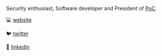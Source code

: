 Security enthusiast, Software developer and President of [PoC](https://github.com/PoCFrance)

:computer: [website](https://pwnh4.com)

:bird: [twitter](https://twitter.com/pwnh4)

:briefcase: [linkedin](https://linkedin.com/loicttn)

